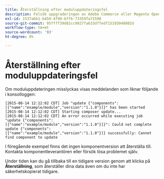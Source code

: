 ```yaml
---
title: Återställning efter moduluppdateringsfel
description: Felsök uppgraderingen av Adobe Commerce eller Magento Open Source efter att ha påträffat ett uppdateringsfel för modulen.
exl-id: 1537a6b1-b450-4f90-bffb-73359fa71598
source-git-commit: 95ffff39d82cc9027fa633dffedf15193040802d
workflow-type: tm+mt
source-wordcount: '93'
ht-degree: 0%

---
```


# Återställning efter moduluppdateringsfel

Om moduluppdateringen misslyckas visas meddelanden som liknar följande i konsolloggen:

```terminal
[2015-08-14 12:12:02 CDT] Job "update {"components":[{"name":"example/module","version":"1.1.0"}]}" has been started
[2015-08-14 12:12:02 CDT] Starting composer update...
[2015-08-14 12:12:02 CDT] An error occurred while executing job "update {"components":
[{"name":"example/module","version":"1.1.0"}]}": Could not complete update {"components":
[{"name":"example/module","version":"1.1.0"}]} successfully: Cannot find component to update
```

I föregående exempel finns det ingen komponentversion att återställa till. Kontakta komponentleverantören eller försök lösa problemet själv.

Under tiden kan du gå tillbaka till en tidigare version genom att klicka på **Återställning**, som återställer dina data även om du inte har säkerhetskopierat tidigare.
